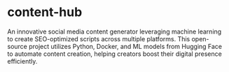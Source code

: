 # content-hub
An innovative social media content generator leveraging machine learning to create SEO-optimized scripts across multiple platforms. This open-source project utilizes Python, Docker, and ML models from Hugging Face to automate content creation, helping creators boost their digital presence efficiently.
